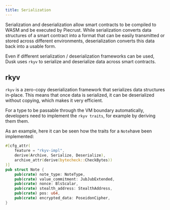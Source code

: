 ```yaml
---
title: Serialization
---
```


Serialization and deserialization allow smart contracts to be compiled to WASM and be executed by Piecrust. While serialization converts data structures of a smart contract into a format that can be easily transmitted or stored across different environments, deserialization converts this data back into a usable form.

Even if different serialization / deserialization frameworks can be used, Dusk uses ```rkyv``` to serialize and deserialize data across smart contracts. 

## rkyv
```rkyv``` is a zero-copy deserialization framework that serializes data structures in-place. This means that once data is serialized, it can be deserialized without copying, which makes it very efficient.

For a type to be passable through the VM boundary automatically, developers need to implement the ```rkyv traits```, for example by deriving them them. 

As an example, here it can be seen how the traits for a ```Note```have been implemented:

```rust
#[cfg_attr(
    feature = "rkyv-impl",
    derive(Archive, Serialize, Deserialize),
    archive_attr(derive(bytecheck::CheckBytes))
)]
pub struct Note {
    pub(crate) note_type: NoteType,
    pub(crate) value_commitment: JubJubExtended,
    pub(crate) nonce: BlsScalar,
    pub(crate) stealth_address: StealthAddress,
    pub(crate) pos: u64,
    pub(crate) encrypted_data: PoseidonCipher,
}
```